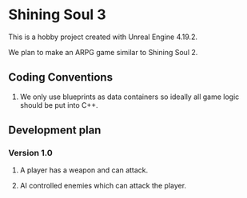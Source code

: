 # Shining Soul 3

This is a hobby project created with Unreal Engine 4.19.2.

We plan to make  an ARPG game similar to Shining Soul 2.

## Coding Conventions

1. We only use blueprints as data containers so ideally all game logic should be put into C++.

## Development plan

### Version 1.0

1. A player has a weapon and can attack.

2. AI controlled enemies which can attack the player.